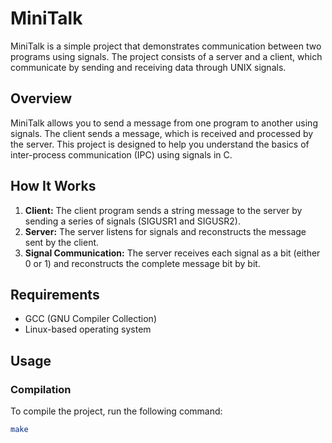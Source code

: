 # MiniTalk

MiniTalk is a simple project that demonstrates communication between two programs using signals. The project consists of a server and a client, which communicate by sending and receiving data through UNIX signals.

## Overview

MiniTalk allows you to send a message from one program to another using signals. The client sends a message, which is received and processed by the server. This project is designed to help you understand the basics of inter-process communication (IPC) using signals in C.

## How It Works

1. **Client:** The client program sends a string message to the server by sending a series of signals (SIGUSR1 and SIGUSR2).
2. **Server:** The server listens for signals and reconstructs the message sent by the client.
3. **Signal Communication:** The server receives each signal as a bit (either 0 or 1) and reconstructs the complete message bit by bit.

## Requirements

- GCC (GNU Compiler Collection)
- Linux-based operating system

## Usage

### Compilation

To compile the project, run the following command:

```bash
make
